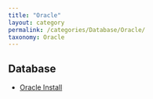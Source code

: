 ```yaml
---
title: "Oracle"
layout: category
permalink: /categories/Database/Oracle/
taxonomy: Oracle
---
```



## Database 
- [Oracle Install](/categories/Database/Oracle/Install)
